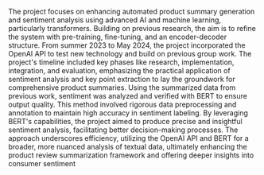 The project focuses on enhancing automated product summary generation and sentiment analysis using advanced AI and machine learning, particularly transformers. Building on previous research, the aim is to refine the system with pre-training, fine-tuning, and an encoder-decoder structure. From summer 2023 to May 2024, the project incorporated the OpenAI API to test new technology and build on previous group work. The project's timeline included key phases like research, implementation, integration, and evaluation, emphasizing the practical application of sentiment analysis and key point extraction to lay the groundwork for comprehensive product summaries. Using the summarized data from previous work, sentiment was analyzed and verified with BERT to ensure output quality. This method involved rigorous data preprocessing and annotation to maintain high accuracy in sentiment labeling. By leveraging BERT's capabilities, the project aimed to produce precise and insightful sentiment analysis, facilitating better decision-making processes. The approach underscores efficiency, utilizing the OpenAI API and BERT for a broader, more nuanced analysis of textual data, ultimately enhancing the product review summarization framework and offering deeper insights into consumer sentiment
